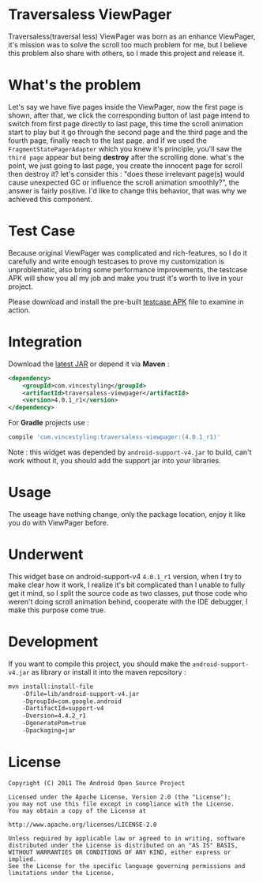
# Traversaless ViewPager

Traversaless(traversal less) ViewPager was born as an enhance ViewPager, it's mission was to solve the scroll
too much problem for me, but I believe this problem also share with others, so I made this project and release it.

# What's the problem

Let's say we have five pages inside the ViewPager, now the first page is shown, after that, we click the corresponding button
of last page intend to switch from first page directly to last page, this time the scroll animation start to play but it go through
the second page and the third page and the fourth page, finally reach to the last page. and if we used the `FragmentStatePagerAdapter`
which you knew it's principle, you'll saw the `third page` appear but being **destroy** after the scrolling done.
what's the point, we just going to last page, you create the innocent page for scroll then destroy it? let's consider this :
"does these irrelevant page(s) would cause unexpected GC or influence the scroll animation smoothly?", the answer is fairly positive.
I'd like to change this behavior, that was why we achieved this component.

# Test Case

Because original ViewPager was complicated and rich-features, so I do it carefully and write enough testcases to prove my customization is unproblematic,
also bring some performance improvements, the testcase APK will show you all my job and make you trust it's worth to live in your project.

Please download and install the pre-built [testcase APK](traversaless-viewpager-testcase-4.0.1_r1.apk) file to examine in action.

# Integration

Download the [latest JAR](http://repository.sonatype.org/service/local/artifact/maven/redirect?r=central-proxy&g=com.vincestyling&a=traversaless-viewpager&v=LATEST)
or depend it via **Maven** :

```xml
<dependency>
    <groupId>com.vincestyling</groupId>
    <artifactId>traversaless-viewpager</artifactId>
    <version>4.0.1_r1</version>
</dependency>
```

For **Gradle** projects use :

```groovy
compile 'com.vincestyling:traversaless-viewpager:(4.0.1_r1)'
```

Note : this widget was depended by `android-support-v4.jar` to build,
can't work without it, you should add the support jar into your libraries.

# Usage

The useage have nothing change, only the package location, enjoy it like you do with ViewPager before.

# Underwent

This widget base on android-support-v4 `4.0.1_r1` version, when I try to make clear how it work,
I realize it's bit complicated than I unable to fully get it mind, so I split the source code as two classes,
put those code who weren't doing scroll animation behind, cooperate with the IDE debugger, I make this purpose come true.

# Development

If you want to compile this project, you should make the `android-support-v4.jar` as library or install it into the maven repository :

```xml
mvn install:install-file
    -Dfile=lib/android-support-v4.jar
    -DgroupId=com.google.android
    -DartifactId=support-v4
    -Dversion=4.4.2_r1
    -DgeneratePom=true
    -Dpackaging=jar
```

# License

```text
Copyright (C) 2011 The Android Open Source Project

Licensed under the Apache License, Version 2.0 (the "License");
you may not use this file except in compliance with the License.
You may obtain a copy of the License at

http://www.apache.org/licenses/LICENSE-2.0

Unless required by applicable law or agreed to in writing, software
distributed under the License is distributed on an "AS IS" BASIS,
WITHOUT WARRANTIES OR CONDITIONS OF ANY KIND, either express or implied.
See the License for the specific language governing permissions and
limitations under the License.
```

